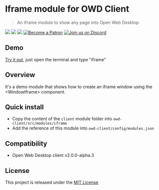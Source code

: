 # Iframe module for OWD Client
> An iframe module to show any page into Open Web Desktop

<p>
    <a href="https://github.com/owdproject/owd-client/blob/master/LICENSE"><img src="https://img.shields.io/badge/license-MIT-green.svg" /></a>
    <a href="https://github.com/owdproject/owd-client"><img src="https://img.shields.io/badge/owd-client-3A9CB6" /></a>
    <a href="https://github.com/topics/owd-modules"><img src="https://img.shields.io/badge/owd-modules-888" /></a>
    <a href="https://hacklover.net/patreon"><img src="https://img.shields.io/badge/become-a%20patron-orange" alt="Become a Patron" /></a>
    <a href="https://hacklover.net/discord"><img src="https://img.shields.io/badge/chat-on%20discord-7289da.svg" alt="Join us on Discord" /></a>
</p>

## Demo
[Try it out](https://hacklover.net/client), just open the terminal and type "iframe"

## Overview
It's a demo module that shows how to create an iframe window using the \<WindowIframe> component.

## Quick install
- Copy the content of the `client` module folder into `owd-client/src/modules/iframe`
- Add the reference of this module into `owd-client/config/modules.json`

## Compatibility
- Open Web Desktop client v2.0.0-alpha.3

## License
This project is released under the [MIT License](LICENSE)